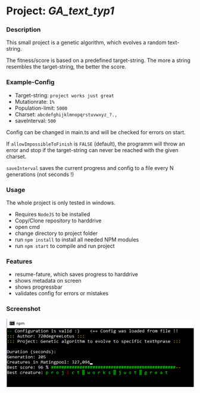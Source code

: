 # Project: _GA_text_typ1_
### Description
This small project is a genetic algorithm, which evolves a random text-string.

The fitness/score is based on a predefined target-string. The more a string resembles the target-string, the better the score.

### Example-Config
- Target-string: `project works just great`
- Mutationrate: `1%`
- Population-limit: `5000`
- Charset: `abcdefghijklmnopqrstuvwxyz_?., `
- saveInterval: `500`

Config can be changed in main.ts and will be checked for errors on start.

If `allowImpossibleToFinish` is `FALSE` (default), the programm will throw an error and stop if the target-string can never be reached with the given charset.

`saveInterval` saves the current progress and config to a file every N generations (not seconds !)

### Usage
The whole project is only tested in windows.
- Requires `NodeJS` to be installed
- Copy/Clone repository to harddrive
- open cmd
- change directory to project folder
- run `npm install` to install all needed NPM modules
- run `npm start` to compile and run project

### Features
- resume-fature, which saves progress to harddrive
- shows metadata on screen
- shows progressbar
- validates config for errors or mistakes

### Screenshot
![Alt text](/res/screenshot.png?raw=true "Screenshot")
